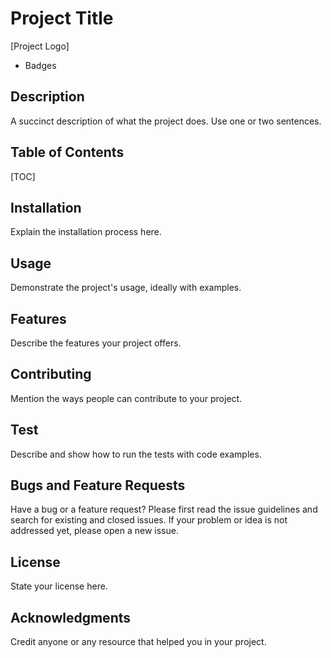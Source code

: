 # Project Title 

[Project Logo]

+ Badges

## Description 

A succinct description of what the project does. Use one or two sentences.

## Table of Contents

[TOC]

## Installation 

Explain the installation process here.

## Usage 

Demonstrate the project's usage, ideally with examples.

## Features 

Describe the features your project offers.

## Contributing 

Mention the ways people can contribute to your project.

## Test

Describe and show how to run the tests with code examples.

## Bugs and Feature Requests

Have a bug or a feature request? Please first read the issue guidelines and search for existing and closed issues. If your problem or idea is not addressed yet, please open a new issue.

## License 

State your license here.

## Acknowledgments

Credit anyone or any resource that helped you in your project.
